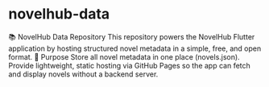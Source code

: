 # novelhub-data
📚 NovelHub Data Repository  This repository powers the NovelHub Flutter application by hosting structured novel metadata in a simple, free, and open format.  🔑 Purpose  Store all novel metadata in one place (novels.json).  Provide lightweight, static hosting via GitHub Pages so the app can fetch and display novels without a backend server. 
